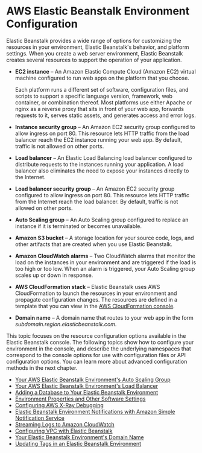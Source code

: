 # AWS Elastic Beanstalk Environment Configuration<a name="customize-containers"></a>

Elastic Beanstalk provides a wide range of options for customizing the resources in your environment, Elastic Beanstalk's behavior, and platform settings\. When you create a web server environment, Elastic Beanstalk creates several resources to support the operation of your application\.

+ **EC2 instance** – An Amazon Elastic Compute Cloud \(Amazon EC2\) virtual machine configured to run web apps on the platform that you choose\.

  Each platform runs a different set of software, configuration files, and scripts to support a specific language version, framework, web container, or combination thereof\. Most platforms use either Apache or nginx as a reverse proxy that sits in front of your web app, forwards requests to it, serves static assets, and generates access and error logs\.

+ **Instance security group** – An Amazon EC2 security group configured to allow ingress on port 80\. This resource lets HTTP traffic from the load balancer reach the EC2 instance running your web app\. By default, traffic is not allowed on other ports\.

+ **Load balancer** – An Elastic Load Balancing load balancer configured to distribute requests to the instances running your application\. A load balancer also eliminates the need to expose your instances directly to the Internet\.

+ **Load balancer security group** – An Amazon EC2 security group configured to allow ingress on port 80\. This resource lets HTTP traffic from the Internet reach the load balancer\. By default, traffic is not allowed on other ports\.

+ **Auto Scaling group** – An Auto Scaling group configured to replace an instance if it is terminated or becomes unavailable\.

+ **Amazon S3 bucket** – A storage location for your source code, logs, and other artifacts that are created when you use Elastic Beanstalk\.

+ **Amazon CloudWatch alarms** – Two CloudWatch alarms that monitor the load on the instances in your environment and are triggered if the load is too high or too low\. When an alarm is triggered, your Auto Scaling group scales up or down in response\.

+ **AWS CloudFormation stack** – Elastic Beanstalk uses AWS CloudFormation to launch the resources in your environment and propagate configuration changes\. The resources are defined in a template that you can view in the [AWS CloudFormation console](https://console.aws.amazon.com/cloudformation)\.

+ **Domain name** – A domain name that routes to your web app in the form **subdomain*\.*region*\.elasticbeanstalk\.com*\.

This topic focuses on the resource configuration options available in the Elastic Beanstalk console\. The following topics show how to configure your environment in the console, and describe the underlying namespaces that correspond to the console options for use with configuration files or API configuration options\. You can learn more about advanced configuration methods in the next chapter\. 


+ [Your AWS Elastic Beanstalk Environment's Auto Scaling Group](using-features.managing.as.md)
+ [Your AWS Elastic Beanstalk Environment's Load Balancer](using-features.managing.elb.md)
+ [Adding a Database to Your Elastic Beanstalk Environment](using-features.managing.db.md)
+ [Environment Properties and Other Software Settings](environments-cfg-softwaresettings.md)
+ [Configuring AWS X\-Ray Debugging](environment-configuration-debugging.md)
+ [Elastic Beanstalk Environment Notifications with Amazon Simple Notification Service](using-features.managing.sns.md)
+ [Streaming Logs to Amazon CloudWatch](using-features.managing.cw.md)
+ [Configuring VPC with Elastic Beanstalk](using-features.managing.vpc.md)
+ [Your Elastic Beanstalk Environment's Domain Name](customdomains.md)
+ [Updating Tags in an Elastic Beanstalk Environment](environment-configuration-tags.md)